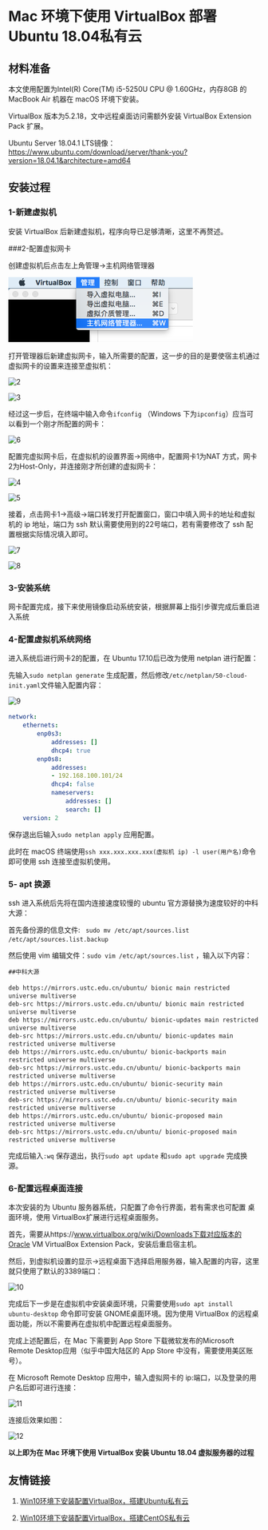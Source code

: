 

# Mac 环境下使用 VirtualBox 部署 Ubuntu 18.04私有云

## 材料准备

本文使用配置为Intel(R) Core(TM) i5-5250U CPU @ 1.60GHz，内存8GB 的 MacBook Air 机器在 macOS 环境下安装。

VirtualBox 版本为5.2.18，文中远程桌面访问需额外安装 VirtualBox Extension Pack 扩展。

Ubuntu Server 18.04.1 LTS镜像：https://www.ubuntu.com/download/server/thank-you?version=18.04.1&architecture=amd64

## 安装过程

### 1-新建虚拟机

安装 VirtualBox 后新建虚拟机，程序向导已足够清晰，这里不再赘述。

###2-配置虚拟网卡

创建虚拟机后点击左上角管理->主机网络管理器

![1](SC-virtualBox/1.png)

打开管理器后新建虚拟网卡，输入所需要的配置，这一步的目的是要使宿主机通过虚拟网卡的设置来连接至虚拟机：

![2](/Users/mig/Desktop/algorithm-blog/SC-virtualBox/2.png)

![3](/Users/mig/Desktop/algorithm-blog/SC-virtualBox/3.png)

经过这一步后，在终端中输入命令`ifconfig` （Windows 下为`ipconfig`）应当可以看到一个刚才所配置的网卡：

![6](/Users/mig/Desktop/algorithm-blog/SC-virtualBox/6.png)

配置完虚拟网卡后，在虚拟机的设置界面->网络中，配置网卡1为NAT 方式，网卡2为Host-Only，并连接刚才所创建的虚拟网卡：

![4](/Users/mig/Desktop/algorithm-blog/SC-virtualBox/4.png)



![5](/Users/mig/Desktop/algorithm-blog/SC-virtualBox/5.png)

接着，点击网卡1->高级->端口转发打开配置窗口，窗口中填入网卡的地址和虚拟机的 ip 地址，端口为 ssh 默认需要使用到的22号端口，若有需要修改了 ssh 配置根据实际情况填入即可。

![7](/Users/mig/Desktop/algorithm-blog/SC-virtualBox/7.png)

![8](/Users/mig/Desktop/algorithm-blog/SC-virtualBox/8.png)

### 3-安装系统

网卡配置完成，接下来使用镜像启动系统安装，根据屏幕上指引步骤完成后重启进入系统

### 4-配置虚拟机系统网络

进入系统后进行网卡2的配置，在 Ubuntu 17.10后已改为使用 netplan 进行配置：

先输入`sudo netplan generate` 生成配置，然后修改`/etc/netplan/50-cloud-init.yaml`文件输入配置内容：

![9](/Users/mig/Desktop/algorithm-blog/SC-virtualBox/9.png)



```yaml
network:
    ethernets:
        enp0s3:
            addresses: []
            dhcp4: true
        enp0s8:
            addresses:
            - 192.168.100.101/24
            dhcp4: false
            nameservers:
                addresses: []
                search: []
    version: 2
```



保存退出后输入`sudo netplan apply` 应用配置。

此时在 macOS 终端使用`ssh xxx.xxx.xxx.xxx(虚拟机 ip) -l user(用户名)`命令即可使用 ssh 连接至虚拟机使用。

### 5- apt 换源

ssh 进入系统后先将在国内连接速度较慢的 ubuntu 官方源替换为速度较好的中科大源：

首先备份源的信息文件: ` sudo mv /etc/apt/sources.list /etc/apt/sources.list.backup` 

然后使用 vim 编辑文件：`sudo vim /etc/apt/sources.list` ，输入以下内容：

```
##中科大源

deb https://mirrors.ustc.edu.cn/ubuntu/ bionic main restricted universe multiverse
deb-src https://mirrors.ustc.edu.cn/ubuntu/ bionic main restricted universe multiverse
deb https://mirrors.ustc.edu.cn/ubuntu/ bionic-updates main restricted universe multiverse
deb-src https://mirrors.ustc.edu.cn/ubuntu/ bionic-updates main restricted universe multiverse
deb https://mirrors.ustc.edu.cn/ubuntu/ bionic-backports main restricted universe multiverse
deb-src https://mirrors.ustc.edu.cn/ubuntu/ bionic-backports main restricted universe multiverse
deb https://mirrors.ustc.edu.cn/ubuntu/ bionic-security main restricted universe multiverse
deb-src https://mirrors.ustc.edu.cn/ubuntu/ bionic-security main restricted universe multiverse
deb https://mirrors.ustc.edu.cn/ubuntu/ bionic-proposed main restricted universe multiverse
deb-src https://mirrors.ustc.edu.cn/ubuntu/ bionic-proposed main restricted universe multiverse
```

完成后输入`:wq` 保存退出，执行`sudo apt update` 和`sudo apt upgrade` 完成换源。

### 6-配置远程桌面连接

本次安装的为 Ubuntu 服务器系统，只配置了命令行界面，若有需求也可配置 桌面环境，使用 VirtualBox扩展进行远程桌面服务。

首先，需要从https://www.virtualbox.org/wiki/Downloads下载对应版本的Oracle VM VirtualBox Extension Pack，安装后重启宿主机。

然后，到虚拟机设置的显示->远程桌面下选择启用服务器，输入配置的内容，这里就只使用了默认的3389端口：

![10](/Users/mig/Desktop/algorithm-blog/SC-virtualBox/10.png)

完成后下一步是在虚拟机中安装桌面环境，只需要使用`sudo apt install ubuntu-desktop` 命令即可安装 GNOME桌面环境。因为使用 VirtualBox 的远程桌面功能，所以不需要再在虚拟机中配置远程桌面服务。

完成上述配置后，在 Mac 下需要到 App Store 下载微软发布的Microsoft Remote Desktop应用（似乎中国大陆区的 App Store 中没有，需要使用美区账号）。

在 Microsoft Remote Desktop 应用中，输入虚拟网卡的 ip:端口，以及登录的用户名后即可进行连接：

![11](/Users/mig/Desktop/algorithm-blog/SC-virtualBox/11.png)

连接后效果如图：

![12](/Users/mig/Desktop/algorithm-blog/SC-virtualBox/12.png)



**以上即为在 Mac 环境下使用 VirtualBox 安装 Ubuntu 18.04 虚拟服务器的过程**



## 友情链接

1. [Win10环境下安装配置VirtualBox，搭建Ubuntu私有云](https://palette25.github.io/2018/09/08/Serive-Computing-Install-Personal-Cloud/)

2. [Win10环境下安装配置VirtualBox，搭建CentOS私有云](<https://krazymud.github.io/2018/09/09/vbox-cfg/>)